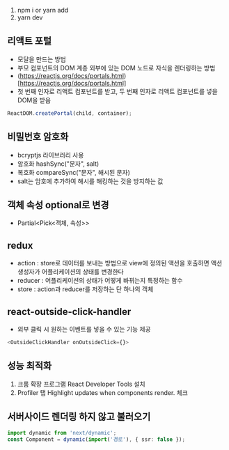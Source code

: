 1.  npm i or yarn add
2.  yarn dev

## 리액트 포털

-   모달을 만드는 방법
-   부모 컴포넌트의 DOM 계층 외부에 있는 DOM 노드로 자식을 렌더링하는 방법
-   (https://reactjs.org/docs/portals.html)[https://reactjs.org/docs/portals.html]
-   첫 번째 인자로 리액트 컴포넌트를 받고, 두 번째 인자로 리액트 컴포넌트를 넣을 DOM을 받음

```js
ReactDOM.createPortal(child, container);
```

## 비밀번호 암호화

-   bcryptjs 라이브러리 사용
-   암호화 hashSync("문자", salt)
-   복호화 compareSync("문자", 해시된 문자)
-   salt는 암호에 추가하여 해시를 해킹하는 것을 방지하는 값

## 객체 속성 optional로 변경

-   Partial<Pick<객체, 속성>>

## redux

-   action : store로 데이터를 보내는 방법으로 view에 정의된 액션을 호출하면 액션 생성자가 어플리케이션의 상태를 변경한다
-   reducer : 어플리케이션의 상태가 어떻게 바뀌는지 특정하는 함수
-   store : action과 reducer를 저장하는 단 하나의 객체

## react-outside-click-handler

-   외부 클릭 시 원하는 이벤트를 넣을 수 있는 기능 제공

```js
<OutsideClickHandler onOutsideClick={}>
```

## 성능 최적화

1. 크롬 확장 프로그램 React Developer Tools 설치
2. Profiler 탭 Highlight updates when components render. 체크

## 서버사이드 렌더링 하지 않고 불러오기

```ts
import dynamic from 'next/dynamic';
const Component = dynamic(import('경로'), { ssr: false });
```
